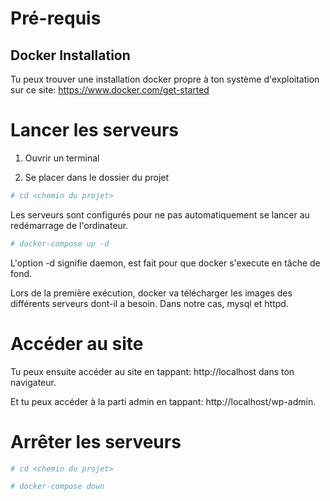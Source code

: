# Pré-requis

## Docker Installation

Tu peux trouver une installation docker propre à ton système d'exploitation sur ce site:
https://www.docker.com/get-started

# Lancer les serveurs

1. Ouvrir un terminal

2. Se placer dans le dossier du projet

```bash
# cd <chemin du projet>
```

Les serveurs sont configurés pour ne pas automatiquement se lancer au redémarrage de l'ordinateur.

```bash
# docker-compose up -d
```
L'option -d signifie daemon, est fait pour que docker s'execute en tâche de fond.

Lors de la première exécution, docker va télécharger les images des différents serveurs dont-il a besoin.
Dans notre cas, mysql et httpd.

# Accéder au site

Tu peux ensuite accéder au site en tappant: http://localhost dans ton navigateur.

Et tu peux accéder à la parti admin en tappant: http://localhost/wp-admin.

# Arrêter les serveurs


```bash
# cd <chemin du projet>
```

```bash
# docker-compose down
```
